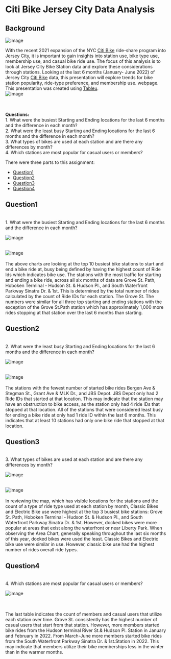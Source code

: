 # Citi Bike Jersey City Data Analysis 



## Background

![image](https://github.com/hanniecodes/Tableu-challenge/blob/main/images/1280px-Citi_Bike_logo.svg.png?raw=true)

With the recent 2021 expansion of the NYC [Citi Bike](https://ride.citibikenyc.com/blog/nj-expansion) ride-share program into Jersey City, it is important to gain insights into station use, bike type use, membership use, and casual bike ride use. The focus of this analysis is to look at Jersey City Bike Station data and explore these considerations through stations.  Looking at the last 6 months (January- June 2022) of Jersey City [Citi Bike](https://ride.citibikenyc.com/blog/nj-expansion) data, this presentation will explore trends for bike station popularity, ride-type preference, and membership use. 
webpage. This presentation was created using [Tableu](https://public.tableau.com/views/Tableu_Challenge_HA2022/Story1?:language=en-US&publish=yes&:display_count=n&:origin=viz_share_link). 
<br>
![image](https://github.com/hanniecodes/Tableu-challenge/blob/main/images/intro%20page.jpg?raw=true) 

<br>
<br>
<b>Questions:</b><br>
1. What were the busiest Starting and Ending locations for the last 6 months and the difference in each month? <br>
2. What were the least busy Starting and Ending locations for the last 6 months and the difference in each month? <br>
3. What types of bikes are used at each station and are there any differences by month?<br> 
4. Which stations are most popular for casual users or members?<br>

There were three parts to this assignment:
- [Question1](#Question1)
- [Question2](#Question2)
- [Question3](#Question3)
- [Question4](#Question4)

## Question1
<br>
1. What were the busiest Starting and Ending locations for the last 6 months and the difference in each month? <br>

![image](https://github.com/hanniecodes/Tableu-challenge/blob/main/images/10%20busiest%20stations.jpg?raw=true)  
<br>

![image](https://github.com/hanniecodes/Tableu-challenge/blob/main/images/10%20busiest%20end%20stations.jpg?raw=true)  
<br>
 The above charts are looking at the top 10 busiest bike stations to start and end a bike ride at, busy being defined by having the highest count of Ride Ids which indicates bike use. The stations with the most traffic for starting and ending a bike ride,  across all six months of data are Grove St. Path, Hoboken Terminal - Hudson St. & Hudson Pl., and South Waterfront Parkway Sinatra Dr. & 1st. This is determined by the total number of rides calculated by the count of Ride IDs for each station. The Grove St. The numbers were similar for all three top starting and ending stations with the exception of the Grove St.Path station which has approximately 1,000 more rides stopping at that station over the last 6 months than starting.  

## Question2
<br>
2. What were the least busy Starting and Ending locations for the last 6 months and the difference in each month? <br>

![image](https://github.com/hanniecodes/Tableu-challenge/blob/main/images/least%20busy%20start%20stations.jpg?raw=true)  
<br>

![image](https://github.com/hanniecodes/Tableu-challenge/blob/main/images/least%20busy%20end%20station.jpg?raw=true)   
<br>
The stations with the fewest number of started bike rides Bergen Ave & Stegman St., Grant Ave & MLK Dr., and JBS Depot. JBS Depot only had 2 Ride IDs that started at that location. This may indicate that the station may have an obstruction to bike access, as the station only had 4 ride IDs that stopped at that location. All of the stations that were considered least busy for ending a bike ride at only had 1 ride ID within the last 6 months. This indicates that at least 10 stations had only one bike ride that stopped at that location. 

## Question3
<br>
3. What types of bikes are used at each station and are there any differences by month?<br>

![image](https://github.com/hanniecodes/Tableu-challenge/blob/main/images/Map%20of%20JC.jpg?raw=true)  
<br>

![image](https://github.com/hanniecodes/Tableu-challenge/blob/main/images/Bike%20type%20by%20station.jpg?raw=true)   
<br>
In reviewing the map, which has visible locations for the stations and the count of a type of ride type used at each station by month, Classic Bikes and Electric Bike use were highest at the top 3 busiest bike stations: Grove St. Path, Hoboken Terminal - Hudson St. & Hudson Pl., and South Waterfront Parkway Sinatra Dr. & 1st. However, docked bikes were more popular at areas that exist along the waterfront or near Liberty Park. When observing the Area Chart, generally speaking throughout the last six months of this year, docked bikes were used the least. Classic Bikes and Electric bike use were similar in use. However, classic bike use had the highest number of rides overall ride types. 

## Question4
<br>
4. Which stations are most popular for casual users or members?<br>

![image](https://github.com/hanniecodes/Tableu-challenge/blob/main/images/member%20use%20by%20station.jpg?raw=true)  
<br>

<br>
 The last table indicates the count of members and casual users that utilize each station over time. Grove St. consistently has the highest number of casual users that start from that station. However, more members started bike rides from the Hudson terminal River St.& Hudson Pl. Station in January and February in 2022. From March-June more members started bike rides from the South Waterfront Parkway Sinatra Dr. & 1st.Station in 2022. This may indicate that members utilize their bike memberships less in the winter than in the warmer months.


